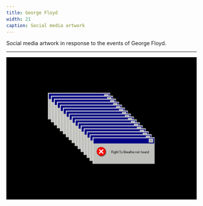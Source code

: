 ```yaml
---
title: George Floyd
width: 21
caption: Social media artwork
---
```


Social media artwork in response to the events of George Floyd.

***

![Image](images/george-floyd.jpg) 
